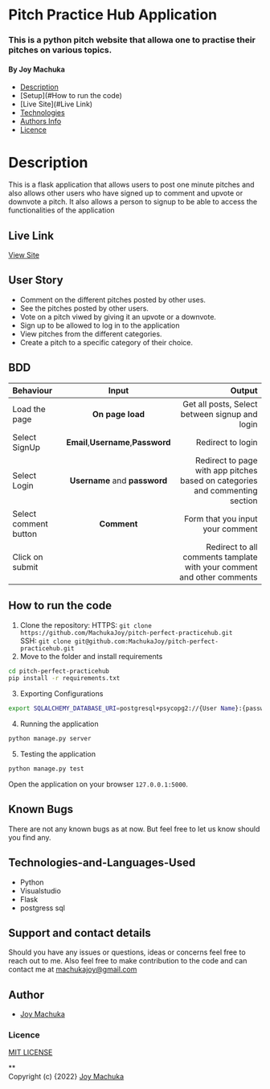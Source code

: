 # Pitch Practice Hub Application

### This is a python pitch website that allowa one to practise their pitches on various topics.
#### By **Joy Machuka**

+ [Description](#Description)
+ [Setup](#How to run the code)
+ [Live Site](#Live Link)
+ [Technologies](#Technologies-and-Languages-Used)
+ [Authors Info](#Author)
+ [Licence](#Licence)

# Description
This  is a flask application that allows users to post one minute pitches and also allows other users who have signed up to comment and upvote or downvote a pitch. It also allows a person to signup to be able to access the functionalities of the application

## Live Link
[View Site](https://pitchperfect.herokuapp.com)


## User Story

* Comment on the different pitches posted by other uses.
* See the pitches posted by other users.
* Vote on a pitch viwed by giving it an upvote or a downvote.
* Sign up to be allowed to log in to the application
* View pitches from the different categories.
* Create a pitch to a specific category of their choice.

## BDD
| Behaviour | Input | Output |
| :---------------- | :---------------: | ------------------: |
| Load the page | **On page load** | Get all posts, Select between signup and login|
| Select SignUp| **Email**,**Username**,**Password** | Redirect to login|
| Select Login | **Username** and **password** | Redirect to page with app pitches based on categories and commenting section|
| Select comment button | **Comment** | Form that you input your comment|
| Click on submit |  | Redirect to all comments tamplate with your comment and other comments|



## How to run the code

1. Clone the repository:
HTTPS: `git clone https://github.com/MachukaJoy/pitch-perfect-practicehub.git`<br>
SSH: `git clone git@github.com:MachukaJoy/pitch-perfect-practicehub.git`<br>
2. Move to the folder and install requirements
  ```bash
  cd pitch-perfect-practicehub
  pip install -r requirements.txt
  ```
3. Exporting Configurations
  ```bash
  export SQLALCHEMY_DATABASE_URI=postgresql+psycopg2://{User Name}:{password}@localhost/{database name}
  ```
4. Running the application
  ```bash
  python manage.py server
  ```
5. Testing the application
  ```bash
  python manage.py test
  ```
Open the application on your browser `127.0.0.1:5000`.


## Known Bugs
There are not any known bugs as at now. But feel free to let us know should you find any.

## Technologies-and-Languages-Used
* Python
* Visualstudio
* Flask
* postgress sql

## Support and contact details
Should you have any issues or questions, ideas or concerns feel free to reach out to me. Also feel free to make contribution to the code and can contact me at machukajoy@gmail.com
## Author

- [Joy Machuka](https://github.com/MachukaJoy)
### Licence
[MIT LICENSE](https://github.com/MachukaJoy/pitch-perfect-practicehub/blob/main/LICENSE)<br>


** <br>
Copyright (c) {2022} [Joy Machuka ](https://github.com/MachukaJoy)